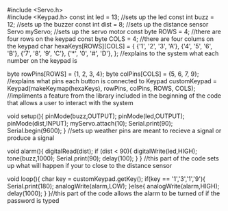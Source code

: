 #include <Servo.h>  
#include <Keypad.h> 
const int led = 13;  //sets up the led
const int buzz = 12; //sets up the buzzer
const int dist = 8;  //sets up the distance sensor
Servo myServo; //sets up the servo motor
const byte ROWS = 4; //there are four rows on the keypad
const byte COLS = 4; //there are four colums on the keypad
char hexaKeys[ROWS][COLS] = {
  {'1', '2', '3', 'A'},
  {'4', '5', '6', 'B'},
  {'7', '8', '9', 'C'},
  {'*', '0', '#', 'D'},
}; //explains to the system what each number on the keypad is

byte rowPins[ROWS] = {1, 2, 3, 4};
byte colPins[COLS] = {5, 6, 7, 9}; 
//explains what pins each button is connected to
Keypad customKeypad = Keypad(makeKeymap(hexaKeys), rowPins, colPins, ROWS, COLS); 
//impliments a feature from the library included in the beginning of the code that allows a user to interact with the system

void setup(){
 pinMode(buzz,OUTPUT);
 pinMode(led,OUTPUT);
 pinMode(dist,INPUT);
 myServo.attach(10);
 Serial.print(90);
 Serial.begin(9600);
} //sets up weather pins are meant to recieve a signal or produce a signal

void alarm(){
  digitalRead(dist);
  if (dist <  90){
    digitalWrite(led,HIGH);
    tone(buzz,1000);
    Serial.print(90);
    delay(100);
  }
} //this part of the code sets up what will happen if your to close to the distance sensor

void loop(){ 
  char key = customKeypad.getKey();
  if(key == '1','3','1','9'){
    Serial.print(180);
    analogWrite(alarm,LOW);
  }else{
    analogWrite(alarm,HIGH);
    delay(1000);
  }
}//this part of the code allows the alarm to be turned of if the password is typed
